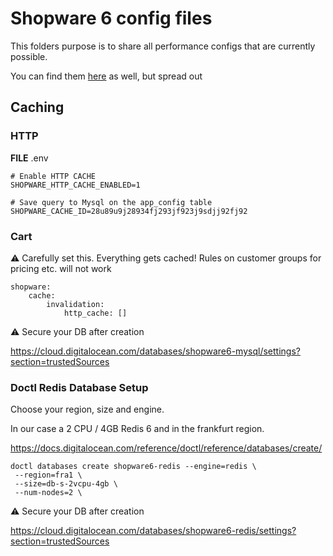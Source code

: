 # Shopware 6 config files
This folders purpose is to share all performance configs that are currently possible.

You can find them [here](https://developer.shopware.com/docs/guides/hosting/performance/performance-tweaks
) as well, but spread out



## Caching

### HTTP

**FILE** .env
```
# Enable HTTP CACHE
SHOPWARE_HTTP_CACHE_ENABLED=1

# Save query to Mysql on the app_config table
SHOPWARE_CACHE_ID=28u89u9j28934fj293jf923j9sdjj92fj92
```

### Cart

:warning: Carefully set this. Everything gets cached! Rules on customer groups for pricing etc. will not work

```
shopware:
    cache:
        invalidation:
            http_cache: []
```

:warning: Secure your DB after creation

https://cloud.digitalocean.com/databases/shopware6-mysql/settings?section=trustedSources


### Doctl Redis Database Setup

Choose your region, size and engine.

In our case a 2 CPU / 4GB Redis 6 and in the frankfurt region.

https://docs.digitalocean.com/reference/doctl/reference/databases/create/

```
doctl databases create shopware6-redis --engine=redis \
 --region=fra1 \
 --size=db-s-2vcpu-4gb \
 --num-nodes=2 \ 
```

:warning: Secure your DB after creation

https://cloud.digitalocean.com/databases/shopware6-redis/settings?section=trustedSources